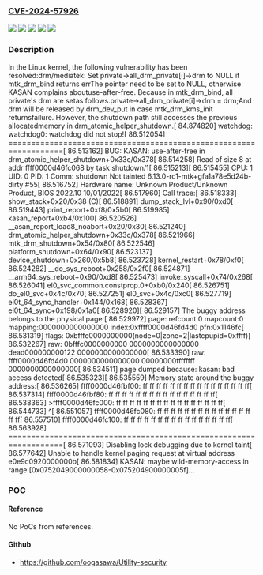 ### [CVE-2024-57926](https://cve.mitre.org/cgi-bin/cvename.cgi?name=CVE-2024-57926)
![](https://img.shields.io/static/v1?label=Product&message=Linux&color=blue)
![](https://img.shields.io/static/v1?label=Version&message=&color=brightgreen)
![](https://img.shields.io/static/v1?label=Version&message=1ef7ed48356cd5f9af2b7671956991b658d8c2ba%20&color=brightgreen)
![](https://img.shields.io/static/v1?label=Version&message=6.4%20&color=brightgreen)
![](https://img.shields.io/static/v1?label=Vulnerability&message=n%2Fa&color=blue)

### Description

In the Linux kernel, the following vulnerability has been resolved:drm/mediatek: Set private->all_drm_private[i]->drm to NULL if mtk_drm_bind returns errThe pointer need to be set to NULL, otherwise KASAN complains aboutuse-after-free. Because in mtk_drm_bind, all private's drm are setas follows.private->all_drm_private[i]->drm = drm;And drm will be released by drm_dev_put in case mtk_drm_kms_init returnsfailure. However, the shutdown path still accesses the previous allocatedmemory in drm_atomic_helper_shutdown.[   84.874820] watchdog: watchdog0: watchdog did not stop![   86.512054] ==================================================================[   86.513162] BUG: KASAN: use-after-free in drm_atomic_helper_shutdown+0x33c/0x378[   86.514258] Read of size 8 at addr ffff0000d46fc068 by task shutdown/1[   86.515213][   86.515455] CPU: 1 UID: 0 PID: 1 Comm: shutdown Not tainted 6.13.0-rc1-mtk+gfa1a78e5d24b-dirty #55[   86.516752] Hardware name: Unknown Product/Unknown Product, BIOS 2022.10 10/01/2022[   86.517960] Call trace:[   86.518333]  show_stack+0x20/0x38 (C)[   86.518891]  dump_stack_lvl+0x90/0xd0[   86.519443]  print_report+0xf8/0x5b0[   86.519985]  kasan_report+0xb4/0x100[   86.520526]  __asan_report_load8_noabort+0x20/0x30[   86.521240]  drm_atomic_helper_shutdown+0x33c/0x378[   86.521966]  mtk_drm_shutdown+0x54/0x80[   86.522546]  platform_shutdown+0x64/0x90[   86.523137]  device_shutdown+0x260/0x5b8[   86.523728]  kernel_restart+0x78/0xf0[   86.524282]  __do_sys_reboot+0x258/0x2f0[   86.524871]  __arm64_sys_reboot+0x90/0xd8[   86.525473]  invoke_syscall+0x74/0x268[   86.526041]  el0_svc_common.constprop.0+0xb0/0x240[   86.526751]  do_el0_svc+0x4c/0x70[   86.527251]  el0_svc+0x4c/0xc0[   86.527719]  el0t_64_sync_handler+0x144/0x168[   86.528367]  el0t_64_sync+0x198/0x1a0[   86.528920][   86.529157] The buggy address belongs to the physical page:[   86.529972] page: refcount:0 mapcount:0 mapping:0000000000000000 index:0xffff0000d46fd4d0 pfn:0x1146fc[   86.531319] flags: 0xbfffc0000000000(node=0|zone=2|lastcpupid=0xffff)[   86.532267] raw: 0bfffc0000000000 0000000000000000 dead000000000122 0000000000000000[   86.533390] raw: ffff0000d46fd4d0 0000000000000000 00000000ffffffff 0000000000000000[   86.534511] page dumped because: kasan: bad access detected[   86.535323][   86.535559] Memory state around the buggy address:[   86.536265]  ffff0000d46fbf00: ff ff ff ff ff ff ff ff ff ff ff ff ff ff ff ff[   86.537314]  ffff0000d46fbf80: ff ff ff ff ff ff ff ff ff ff ff ff ff ff ff ff[   86.538363] >ffff0000d46fc000: ff ff ff ff ff ff ff ff ff ff ff ff ff ff ff ff[   86.544733]                                                           ^[   86.551057]  ffff0000d46fc080: ff ff ff ff ff ff ff ff ff ff ff ff ff ff ff ff[   86.557510]  ffff0000d46fc100: ff ff ff ff ff ff ff ff ff ff ff ff ff ff ff ff[   86.563928] ==================================================================[   86.571093] Disabling lock debugging due to kernel taint[   86.577642] Unable to handle kernel paging request at virtual address e0e9c0920000000b[   86.581834] KASAN: maybe wild-memory-access in range [0x0752049000000058-0x075204900000005f]...

### POC

#### Reference
No PoCs from references.

#### Github
- https://github.com/oogasawa/Utility-security

